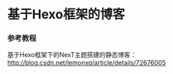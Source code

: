 # 基于Hexo框架的博客

### 参考教程
基于Hexo框架下的NexT主题搭建的静态博客：http://blog.csdn.net/lemonxq/article/details/72676005